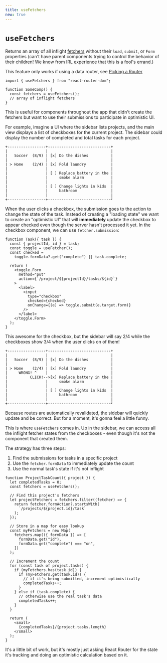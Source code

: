 ```yaml
---
title: useFetchers
new: true
---
```


# `useFetchers`

Returns an array of all inflight [fetchers][usefetcher] without their `load`, `submit`, or `Form` properties (can't have parent components trying to control the behavior of their children! We know from IRL experience that this is a fool's errand.)

<docs-warning>This feature only works if using a data router, see [Picking a Router][pickingarouter]</docs-warning>

```tsx
import { useFetchers } from "react-router-dom";

function SomeComp() {
  const fetchers = useFetchers();
  // array of inflight fetchers
}
```

This is useful for components throughout the app that didn't create the fetchers but want to use their submissions to participate in optimistic UI.

For example, imagine a UI where the sidebar lists projects, and the main view displays a list of checkboxes for the current project. The sidebar could display the number of completed and total tasks for each project.

```
+-----------------+----------------------------+
|                 |                            |
|   Soccer  (8/9) | [x] Do the dishes          |
|                 |                            |
| > Home    (2/4) | [x] Fold laundry           |
|                 |                            |
|                 | [ ] Replace battery in the |
|                 |     smoke alarm            |
|                 |                            |
|                 | [ ] Change lights in kids  |
|                 |     bathroom               |
|                 |                            |
+-----------------+----------------------------┘
```

When the user clicks a checkbox, the submission goes to the action to change the state of the task. Instead of creating a "loading state" we want to create an "optimistic UI" that will **immediately** update the checkbox to appear checked even though the server hasn't processed it yet. In the checkbox component, we can use `fetcher.submission`:

```tsx
function Task({ task }) {
  const { projectId, id } = task;
  const toggle = useFetcher();
  const checked =
    toggle.formData?.get("complete") || task.complete;

  return (
    <toggle.Form
      method="put"
      action={`/project/${projectId}/tasks/${id}`}
    >
      <label>
        <input
          type="checkbox"
          checked={checked}
          onChange={(e) => toggle.submit(e.target.form)}
        />
      </label>
    </toggle.Form>
  );
}
```

This awesome for the checkbox, but the sidebar will say 2/4 while the checkboxes show 3/4 when the user clicks on of them!

```
+-----------------+----------------------------+
|                 |                            |
|   Soccer  (8/9) | [x] Do the dishes          |
|                 |                            |
| > Home    (2/4) | [x] Fold laundry           |
|     WRONG! ^    |                            |
|          CLICK!-->[x] Replace battery in the |
|                 |     smoke alarm            |
|                 |                            |
|                 | [ ] Change lights in kids  |
|                 |     bathroom               |
|                 |                            |
+-----------------+----------------------------┘
```

Because routes are automatically revalidated, the sidebar will quickly update and be correct. But for a moment, it's gonna feel a little funny.

This is where `useFetchers` comes in. Up in the sidebar, we can access all the inflight fetcher states from the checkboxes - even though it's not the component that created them.

The strategy has three steps:

1. Find the submissions for tasks in a specific project
2. Use the `fetcher.formData` to immediately update the count
3. Use the normal task's state if it's not inflight

```tsx
function ProjectTaskCount({ project }) {
  let completedTasks = 0;
  const fetchers = useFetchers();

  // Find this project's fetchers
  let projectFetchers = fetchers.filter((fetcher) => {
    return fetcher.formAction?.startsWith(
      `/projects/${project.id}/task`
    );
  });

  // Store in a map for easy lookup
  const myFetchers = new Map(
    fetchers.map(({ formData }) => [
      formData.get("id"),
      formData.get("complete") === "on",
    ])
  );

  // Increment the count
  for (const task of project.tasks) {
    if (myFetchers.has(task.id)) {
      if (myFetchers.get(task.id)) {
        // if it's being submitted, increment optimistically
        completedTasks++;
      }
    } else if (task.complete) {
      // otherwise use the real task's data
      completedTasks++;
    }
  }

  return (
    <small>
      {completedTasks}/{project.tasks.length}
    </small>
  );
}
```

It's a little bit of work, but it's mostly just asking React Router for the state it's tracking and doing an optimistic calculation based on it.

[usefetcher]: ./use-fetcher
[pickingarouter]: ../routers/picking-a-router
